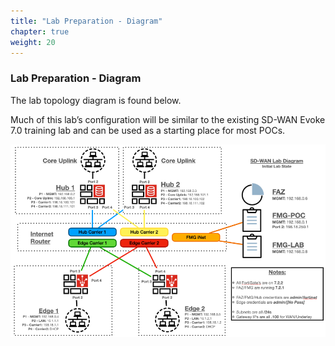 ```yaml
---
title: "Lab Preparation - Diagram"
chapter: true
weight: 20
---
```


### Lab Preparation - Diagram

The lab topology diagram is found below. 

Much of this lab’s configuration will be similar to the existing SD-WAN Evoke 7.0 training lab and can be used as a starting place for most POCs.

![Lab Diagram](topology.png)